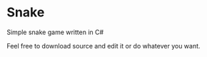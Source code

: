 # Snake
Simple snake game written in C#

Feel free to download source and edit it or do whatever you want.

